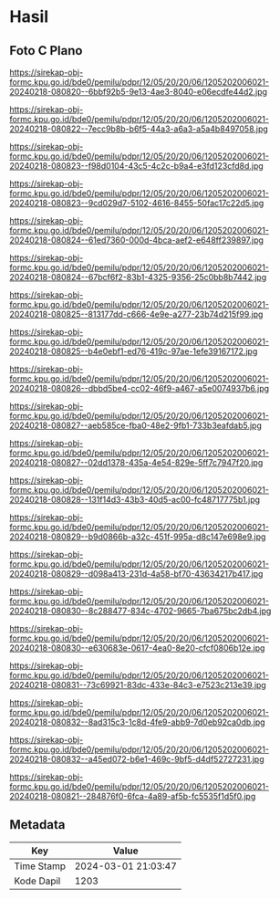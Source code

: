 # Hasil

## Foto C Plano

https://sirekap-obj-formc.kpu.go.id/bde0/pemilu/pdpr/12/05/20/20/06/1205202006021-20240218-080820--6bbf92b5-9e13-4ae3-8040-e06ecdfe44d2.jpg

https://sirekap-obj-formc.kpu.go.id/bde0/pemilu/pdpr/12/05/20/20/06/1205202006021-20240218-080822--7ecc9b8b-b6f5-44a3-a6a3-a5a4b8497058.jpg

https://sirekap-obj-formc.kpu.go.id/bde0/pemilu/pdpr/12/05/20/20/06/1205202006021-20240218-080823--f98d0104-43c5-4c2c-b9a4-e3fd123cfd8d.jpg

https://sirekap-obj-formc.kpu.go.id/bde0/pemilu/pdpr/12/05/20/20/06/1205202006021-20240218-080823--9cd029d7-5102-4616-8455-50fac17c22d5.jpg

https://sirekap-obj-formc.kpu.go.id/bde0/pemilu/pdpr/12/05/20/20/06/1205202006021-20240218-080824--61ed7360-000d-4bca-aef2-e648ff239897.jpg

https://sirekap-obj-formc.kpu.go.id/bde0/pemilu/pdpr/12/05/20/20/06/1205202006021-20240218-080824--67bcf6f2-83b1-4325-9356-25c0bb8b7442.jpg

https://sirekap-obj-formc.kpu.go.id/bde0/pemilu/pdpr/12/05/20/20/06/1205202006021-20240218-080825--813177dd-c666-4e9e-a277-23b74d215f99.jpg

https://sirekap-obj-formc.kpu.go.id/bde0/pemilu/pdpr/12/05/20/20/06/1205202006021-20240218-080825--b4e0ebf1-ed76-419c-97ae-1efe39167172.jpg

https://sirekap-obj-formc.kpu.go.id/bde0/pemilu/pdpr/12/05/20/20/06/1205202006021-20240218-080826--dbbd5be4-cc02-46f9-a467-a5e0074937b6.jpg

https://sirekap-obj-formc.kpu.go.id/bde0/pemilu/pdpr/12/05/20/20/06/1205202006021-20240218-080827--aeb585ce-fba0-48e2-9fb1-733b3eafdab5.jpg

https://sirekap-obj-formc.kpu.go.id/bde0/pemilu/pdpr/12/05/20/20/06/1205202006021-20240218-080827--02dd1378-435a-4e54-829e-5ff7c7947f20.jpg

https://sirekap-obj-formc.kpu.go.id/bde0/pemilu/pdpr/12/05/20/20/06/1205202006021-20240218-080828--131f14d3-43b3-40d5-ac00-fc48717775b1.jpg

https://sirekap-obj-formc.kpu.go.id/bde0/pemilu/pdpr/12/05/20/20/06/1205202006021-20240218-080829--b9d0866b-a32c-451f-995a-d8c147e698e9.jpg

https://sirekap-obj-formc.kpu.go.id/bde0/pemilu/pdpr/12/05/20/20/06/1205202006021-20240218-080829--d098a413-231d-4a58-bf70-43634217b417.jpg

https://sirekap-obj-formc.kpu.go.id/bde0/pemilu/pdpr/12/05/20/20/06/1205202006021-20240218-080830--8c288477-834c-4702-9665-7ba675bc2db4.jpg

https://sirekap-obj-formc.kpu.go.id/bde0/pemilu/pdpr/12/05/20/20/06/1205202006021-20240218-080830--e630683e-0617-4ea0-8e20-cfcf0806b12e.jpg

https://sirekap-obj-formc.kpu.go.id/bde0/pemilu/pdpr/12/05/20/20/06/1205202006021-20240218-080831--73c69921-83dc-433e-84c3-e7523c213e39.jpg

https://sirekap-obj-formc.kpu.go.id/bde0/pemilu/pdpr/12/05/20/20/06/1205202006021-20240218-080832--8ad315c3-1c8d-4fe9-abb9-7d0eb92ca0db.jpg

https://sirekap-obj-formc.kpu.go.id/bde0/pemilu/pdpr/12/05/20/20/06/1205202006021-20240218-080832--a45ed072-b6e1-469c-9bf5-d4df52727231.jpg

https://sirekap-obj-formc.kpu.go.id/bde0/pemilu/pdpr/12/05/20/20/06/1205202006021-20240218-080821--284876f0-6fca-4a89-af5b-fc5535f1d5f0.jpg


## Metadata

| Key        | Value               |
| ---------- | ------------------- |
| Time Stamp | 2024-03-01 21:03:47 |
| Kode Dapil | 1203                |



